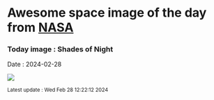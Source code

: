 
# Awesome space image of the day from [NASA](https://api.nasa.gov/)

### Today image : Shades of Night
Date : 2024-02-28

![](https://apod.nasa.gov/apod/image/2402/TwilightShades_Giannobile_1080.jpg)

<small>Latest update : Wed Feb 28 12:22:12 2024</small>
        